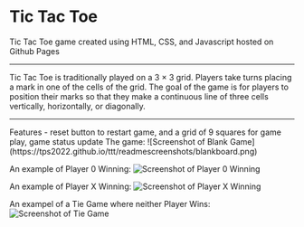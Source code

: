 # Tic Tac Toe
Tic Tac Toe game created using HTML, CSS, and Javascript
hosted on Github Pages
<hr>
Tic Tac Toe is traditionally played on a 3 × 3 grid. Players take turns placing a mark in one of the cells of the grid. The goal of the game is for players to position their marks so that they make a continuous line of three cells vertically, horizontally, or diagonally.     
<hr>
Features -  reset button to restart game, and a grid of 9 squares for game play, game status update
The game:
![Screenshot of Blank Game](https://tps2022.github.io/ttt/readmescreenshots/blankboard.png)

An example of Player 0 Winning:
![Screenshot of Player 0 Winning](https://tps2022.github.io/ttt/readmescreenshots/player0win.png)

An example of Player X Winning:
![Screenshot of Player X Winning](https://tps2022.github.io/ttt/readmescreenshots/playerXwin.png)

An exampel of a Tie Game where neither Player Wins:
![Screenshot of Tie Game](https://tps2022.github.io/ttt/readmescreenshots/tiegame.png)

